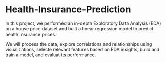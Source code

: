 # Health-Insurance-Prediction

In this project, we performed an in-depth Exploratory Data Analysis (EDA) on a house price dataset and 
built a linear regression model to predict health insurance prices.

We will process the data, explore correlations and relationships using visualizations,
selecte relevant features based on EDA insights, build and train a model, and evaluat its performance.
